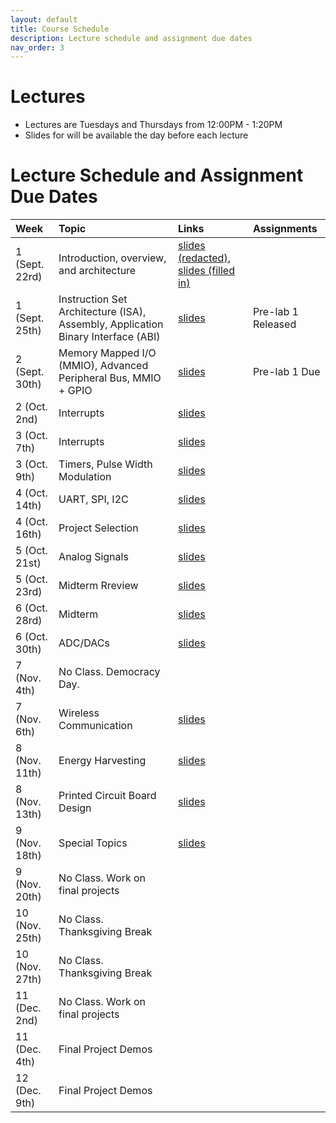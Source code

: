 ```yaml
---
layout: default
title: Course Schedule
description: Lecture schedule and assignment due dates
nav_order: 3
---
```


# Lectures

* Lectures are Tuesdays and Thursdays from 12:00PM - 1:20PM
* Slides for will be available the day before each lecture


# Lecture Schedule and Assignment Due Dates

| Week        | Topic     | Links | Assignments
|:-------------|:------------------|:------|:---------|
|1 (Sept. 22rd)| Introduction, overview, and architecture | [slides (redacted)](https://drive.google.com/file/d/19lYF-ZQpmhn5F8tuksfs7WOAjz8k8DVc/view?usp=sharing), [slides (filled in)](https://drive.google.com/file/d/1CCivnH5vN_Jg_0NargfIiPeoKDIF5jPA/view?usp=sharing)| |
|1 (Sept. 25th)| Instruction Set Architecture (ISA), Assembly, Application Binary Interface (ABI) | [slides]() | Pre-lab 1 Released |
|2 (Sept. 30th) | Memory Mapped I/O (MMIO), Advanced Peripheral Bus, MMIO + GPIO | [slides]() | Pre-lab 1 Due|
| 2 (Oct. 2nd) | Interrupts | [slides]() | |
| 3 (Oct. 7th) | Interrupts | [slides]() | |
| 3 (Oct. 9th) | Timers, Pulse Width Modulation | [slides]() | |
| 4 (Oct. 14th) | UART, SPI, I2C | [slides]() ||
| 4 (Oct. 16th) | Project Selection | [slides]() | |
| 5 (Oct. 21st) | Analog Signals | [slides]() | |
| 5 (Oct. 23rd) | Midterm Rreview | [slides]() | |
| 6 (Oct. 28rd) | Midterm | [slides]() | |
| 6 (Oct. 30th) |ADC/DACs | [slides]() | |
| 7 (Nov. 4th) | No Class. Democracy Day.  |  | |
| 7 (Nov. 6th) | Wireless Communication | [slides]() | |
| 8 (Nov. 11th) | Energy Harvesting | [slides]() | |
| 8 (Nov. 13th) | Printed Circuit Board Design | [slides]() | |
| 9 (Nov. 18th) | Special Topics | [slides]() | |
| 9 (Nov. 20th) | No Class. Work on final projects | | |
| 10 (Nov. 25th) | No Class. Thanksgiving Break | | |
| 10 (Nov. 27th) | No Class. Thanksgiving Break | | |
| 11 (Dec. 2nd) | No Class. Work on final projects | | |
| 11 (Dec. 4th) |Final Project Demos |  |  |
| 12 (Dec. 9th) | Final Project Demos | | |
